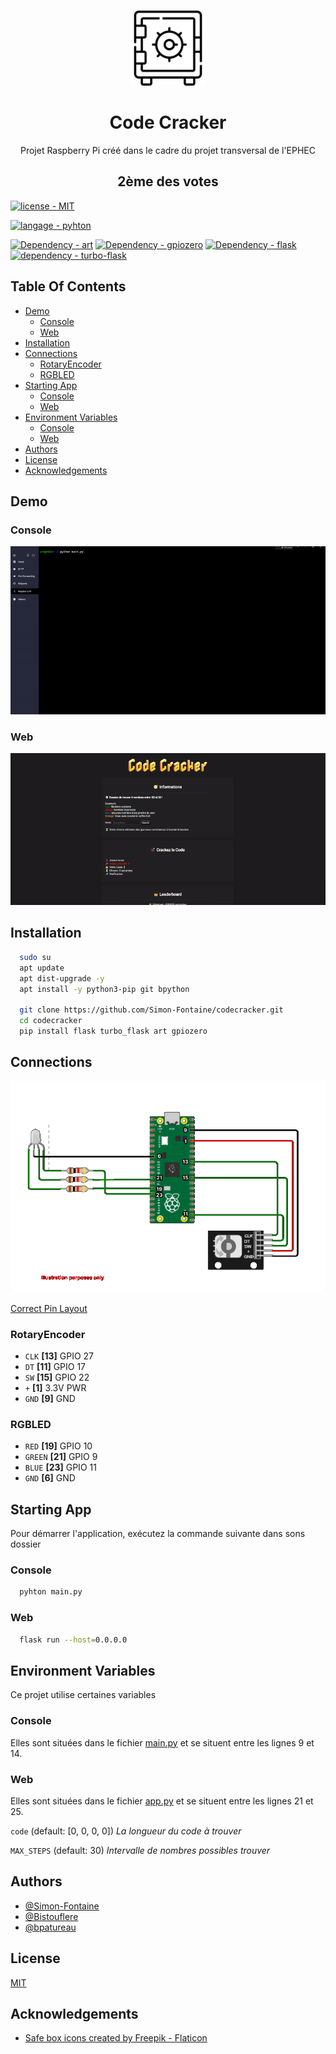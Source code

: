 <br/>
<p align="center">
  <a href="https://www.flaticon.com/free-icons/safe-boxs" target="_blank">
    <img src="images/logo.png" alt="Logo" width="120" height="120">
  </a>

  <h1 align="center">Code Cracker</h1>

  <p align="center">
    Projet Raspberry Pi créé dans le cadre du projet transversal de l'EPHEC
   </p>

  <h2 align="center">2ème des votes</h2>
</p>

[![license - MIT](https://img.shields.io/badge/license-MIT-green?logo=github&logoColor=white)](https://choosealicense.com/licenses/mit/)

[![langage - pyhton](https://img.shields.io/badge/langage-pyhton-yellow?logo=Python&logoColor=white)](https://www.python.org/)

[![Dependency - art](https://img.shields.io/badge/dependency-art-orange?logo=Raspberry+Pi&logoColor=white)](https://pypi.org/project/art)
[![Dependency - gpiozero](https://img.shields.io/badge/dependency-gpiozero-blue?logo=Raspberry+Pi&logoColor=white)](https://pypi.org/project/gpiozero)
[![Dependency - flask](https://img.shields.io/badge/dependency-flask-red?logo=flask&logoColor=white)](https://pypi.org/project/flask)
[![dependency - turbo-flask](https://img.shields.io/badge/dependency-turbo--flask-2ea44f?logo=flask)](https://pypi.org/project/Turbo-Flask/)

## Table Of Contents

- [Demo](#demo)
  - [Console](#console)
  - [Web](#web)
- [Installation](#installation)
- [Connections](#connections)
  - [RotaryEncoder](#rotaryencoder)
  - [RGBLED](#rgbled)
- [Starting App](#starting-app)
  - [Console](#console-1)
  - [Web](#web-1)
- [Environment Variables](#environment-variables)
  - [Console](#console-2)
  - [Web](#web-2)
- [Authors](#authors)
- [License](#license)
- [Acknowledgements](#acknowledgements)

## Demo

### Console

![](https://github.com/Simon-Fontaine/codecracker/blob/main/images/demo_console.gif)

### Web

![](https://github.com/Simon-Fontaine/codecracker/blob/main/images/demo_web.gif)

## Installation

```bash
  sudo su
  apt update
  apt dist-upgrade -y
  apt install -y python3-pip git bpython

  git clone https://github.com/Simon-Fontaine/codecracker.git
  cd codecracker
  pip install flask turbo_flask art gpiozero
```

## Connections

![connections](https://github.com/Simon-Fontaine/codecracker/blob/main/images/connections-nobg.png)

[Correct Pin Layout](https://github.com/Simon-Fontaine/codecracker/blob/main/images/rp2_pinout.png)

### RotaryEncoder

- `CLK` **[13]** GPIO 27
- `DT` **[11]** GPIO 17
- `SW` **[15]** GPIO 22
- `+` **[1]** 3.3V PWR
- `GND` **[9]** GND

### RGBLED

- `RED` **[19]** GPIO 10
- `GREEN` **[21]** GPIO 9
- `BLUE` **[23]** GPIO 11
- `GND` **[6]** GND

## Starting App

Pour démarrer l'application, exécutez la commande suivante dans sons dossier

### Console

```bash
  pyhton main.py
```

### Web

```bash
  flask run --host=0.0.0.0
```

## Environment Variables

Ce projet utilise certaines variables

### Console

Elles sont situées dans le fichier [main.py](https://github.com/Simon-Fontaine/codecracker/blob/main/console/main.py) et se situent entre les lignes 9 et 14.

### Web

Elles sont situées dans le fichier [app.py](https://github.com/Simon-Fontaine/codecracker/blob/main/web/app.py) et se situent entre les lignes 21 et 25.

`code` (default: [0, 0, 0, 0]) _La longueur du code à trouver_

`MAX_STEPS` (default: 30) _Intervalle de nombres possibles trouver_

## Authors

- [@Simon-Fontaine](https://github.com/Simon-Fontaine)
- [@Bistouflere](https://github.com/Bistouflere)
- [@bpatureau](https://github.com/bpatureau)

## License

[MIT](https://choosealicense.com/licenses/mit/)

## Acknowledgements

- [Safe box icons created by Freepik - Flaticon](https://www.flaticon.com/free-icons/safe-boxs)
